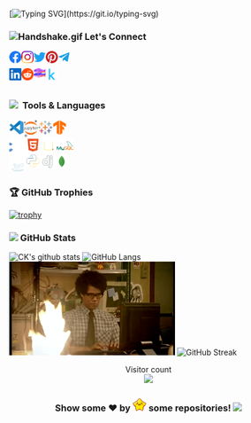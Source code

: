 [![Typing SVG](https://readme-typing-svg.herokuapp.com?font=Fira+Code&pause=1000&color=c70039&center=true&vCenter=true&width=435&lines=Hi+there%2C+I'm+CK...;+A+Caffeine+addicted+Scientist...;Do+U+wanna+Play+with+Information...;Follow%2C+Fork%2C+Star+%26+Connect...+;Let's+Build+Feking+Data+World...)](https://git.io/typing-svg)
<!--
<h2 align="center">Hi there, I'm CK...<img src="https://raw.githubusercontent.com/liginthomasck/liginthomasck/master/assets/waving.gif" alt="waving.gif" height=25px width=27px></h2>

![Metrics](https://metrics.lecoq.io/liginthomasck?template=classic&base.metadata=0&languages=1&tweets=1&base=header%2C%20activity%2C%20community%2C%20repositories%2C%20metadata&base.indepth=false&base.hireable=false&base.skip=false&languages=false&languages.limit=8&languages.threshold=0%25&languages.other=false&languages.colors=github&languages.sections=most-used&languages.details=byte-size%2C%20percentage&languages.indepth=false&languages.analysis.timeout=15&languages.analysis.timeout.repositories=7.5&languages.categories=markup%2C%20programming&languages.recent.categories=markup%2C%20programming&languages.recent.load=300&languages.recent.days=14&tweets=false&tweets.user=liginthomasck&tweets.attachments=true&tweets.limit=3&config.timezone=Asia%2FCalcutta)
-->

### <img src="https://raw.githubusercontent.com/liginthomasck/liginthomasck/master/assets/Handshake.gif" alt="Handshake.gif" width=40px> Let's Connect

[<img align="left" alt="Ligin Thomas CK | Facebook" width="22px" src="https://raw.githubusercontent.com/liginthomasck/liginthomasck/master/assets/facebook.svg" />](https://www.facebook.com/liginthomasck)
[<img align="left" alt="Ligin Thomas CK | Instagram" width="22px" src="https://raw.githubusercontent.com/liginthomasck/liginthomasck/master/assets/instagram.svg" />](https://www.instagram.com/liginthomasck)
[<img align="left" alt="Ligin Thomas CK | Twitter" width="22px" src="https://raw.githubusercontent.com/liginthomasck/liginthomasck/master/assets/twitter.svg" />](https://twitter.com/liginthomasck?)
[<img align="left" alt="Ligin Thomas CK | Pinterest" width="22px" src="https://raw.githubusercontent.com/liginthomasck/liginthomasck/master/assets/pinterest.svg" />](https://in.pinterest.com/liginthomasck/)
[<img align="left" alt="Ligin Thomas CK | telegram" width="22px" src="https://raw.githubusercontent.com/liginthomasck/liginthomasck/master/assets/telegram.svg" />](https://t.me/liginthomasck)
<br/>

[<img align="left" alt="Ligin Thomas CK | Linkedin" width="22px" src="https://raw.githubusercontent.com/liginthomasck/liginthomasck/master/assets/linkedin.svg" />](https://www.linkedin.com/in/liginthomasck/)
[<img align="left" alt="Ligin Thomas CK | Reddit" width="22px" src="https://raw.githubusercontent.com/liginthomasck/liginthomasck/master/assets/reddit.svg" />](https://www.reddit.com/user/Ciya_Khan)
[<img align="left" alt="Ligin Thomas CK | Pinterest" width="22px" src="https://raw.githubusercontent.com/liginthomasck/liginthomasck/master/assets/glitch.svg" />](https://glitch.com/@liginthomasck)
[<img align="left" alt="Ligin Thomas CK | Kaggle" width="22px" src="https://raw.githubusercontent.com/liginthomasck/liginthomasck/master/assets/kaggle.svg" />](https://www.kaggle.com/ciyakhan)
<br/>
<br/>

### <img src = "https://media2.giphy.com/media/QssGEmpkyEOhBCb7e1/giphy.gif?cid=ecf05e47a0n3gi1bfqntqmob8g9aid1oyj2wr3ds3mg700bl&rid=giphy.gif" width=20px >&nbsp; Tools & Languages

[<img align="left" alt="Cpp" width="26px" src="https://raw.githubusercontent.com/liginthomasck/liginthomasck/master/assets/vscode.svg" />](CiyaKhan)
[<img align="left" alt="Cpp" width="26px" src="https://raw.githubusercontent.com/liginthomasck/liginthomasck/master/assets/jupyter.svg" />](CiyaKhan)
[<img align="left" alt="Cpp" width="26px" src="https://raw.githubusercontent.com/liginthomasck/liginthomasck/master/assets/tableau.svg" />](CiyaKhan)
[<img align="left" alt="Cpp" width="26px" src="https://raw.githubusercontent.com/liginthomasck/liginthomasck/master/assets/tensorflow.svg" />](CiyaKhan)
<br/>

[<img align="left" alt="Cpp" width="30px" src="https://raw.githubusercontent.com/liginthomasck/liginthomasck/master/assets/cpp.svg" />](CiyaKhan)
[<img align="left" alt="Cpp" width="26px" src="https://raw.githubusercontent.com/liginthomasck/liginthomasck/master/assets/html.svg" />](CiyaKhan)
[<img align="left" alt="Cpp" width="30px" src="https://raw.githubusercontent.com/liginthomasck/liginthomasck/master/assets/js.svg" />](CiyaKhan)
[<img align="left" alt="Cpp" width="30px" src="https://raw.githubusercontent.com/liginthomasck/liginthomasck/master/assets/mysql.svg" />](CiyaKhan)
<br/>

[<img align="left" alt="Cpp" width="30px" src="https://raw.githubusercontent.com/liginthomasck/liginthomasck/master/assets/java.svg" />](CiyaKhan)
[<img align="left" alt="Cpp" width="26px" src="https://raw.githubusercontent.com/liginthomasck/liginthomasck/master/assets/python.svg" />](CiyaKhan)
[<img align="left" alt="Cpp" width="26px" src="https://raw.githubusercontent.com/liginthomasck/liginthomasck/master/assets/django.svg" />](CiyaKhan)
[<img align="left" alt="Cpp" width="26px" src="https://raw.githubusercontent.com/liginthomasck/liginthomasck/master/assets/mongodb.svg" />](CiyaKhan)
<br/>
<br/>

### 🏆 GitHub Trophies

[![trophy](https://github-profile-trophy.vercel.app/?username=liginthomasck&theme=dark_lover&no-frame=true&margin-w=5&margin-h=5&column=7&row=1&no-bg=true)](CiyaKhan)
<br/>

### <img src="https://user-images.githubusercontent.com/76244600/130684889-4425a8ef-53ba-48f3-9433-871976fba0e9.gif" height="25px">  GitHub Stats

![CK's github stats](https://github-readme-stats.vercel.app/api?username=liginthomasck&show_icons=false&count_private=true&theme=react&hide_border=true&bg_color=0D1117)
![GitHub Langs](https://github-readme-stats.vercel.app/api/top-langs/?username=liginthomasck&langs_count=8&count_private=true&layout=compact&theme=react&hide_border=true&bg_color=0D1117)
<br/>
<img src = "https://raw.githubusercontent.com/liginthomasck/liginthomasck/master/assets/codyfire.gif" width=300px />
![GitHub Streak](https://github-readme-streak-stats.herokuapp.com/?user=liginthomasck&theme=black-ice&hide_border=true&stroke=0000&background=0D1117)
<br/>

<p align="center"> 
  Visitor count<br>
  <img src="https://profile-counter.glitch.me/liginthomasck/count.svg" />
</p>

<h3 align="center">Show some ❤ by <img src="https://raw.githubusercontent.com/liginthomasck/liginthomasck/master/assets/star.gif" height=25px width=25px> some repositories! <img src="https://user-images.githubusercontent.com/76244600/130682427-5b987fe2-9a2e-4e08-9e59-b951a8e58a84.gif" height="25px"></h3>
